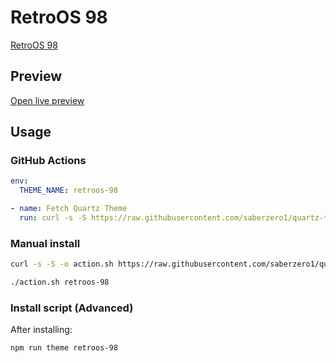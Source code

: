 # RetroOS 98

[RetroOS 98](https://github.com/ThePharaohArt/)

## Preview

[Open live preview](https://quartz-themes.github.io/retroos-98/)

## Usage

### GitHub Actions

```yaml
env:
  THEME_NAME: retroos-98
```

```yaml
- name: Fetch Quartz Theme
  run: curl -s -S https://raw.githubusercontent.com/saberzero1/quartz-themes/master/action.sh | bash -s -- $THEME_NAME
```

### Manual install

```bash
curl -s -S -o action.sh https://raw.githubusercontent.com/saberzero1/quartz-themes/master/action.sh

./action.sh retroos-98
```

### Install script (Advanced)

After installing:

```bash
npm run theme retroos-98
```
